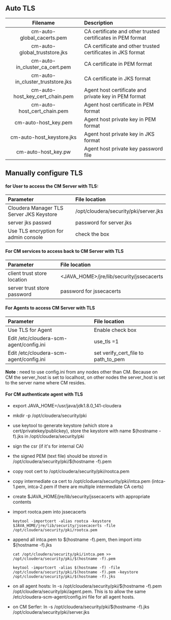 ## Auto TLS

|Filename|Description|
|:-------:|:---------|
|cm-auto-global_cacerts.pem|CA certificate and other trusted certificates in PEM format|
|cm-auto-global_truststore.jks|CA certificate and other trusted certificates in JKS format|
|cm-auto-in_cluster_ca_cert.pem|CA certificate in PEM format|
|cm-auto-in_cluster_truststore.jks|CA certificate in JKS format|
|cm-auto-host_key_cert_chain.pem|Agent host certificate and private key in PEM format|
|cm-auto-host_cert_chain.pem|Agent host certificate in PEM format|
|cm-auto-host_key.pem|Agent host private key in PEM format|
cm-auto-host_keystore.jks|Agent host private key in JKS format|
|cm-auto-host_key.pw|Agent host private key password file|


## Manually configure TLS

#### for User to access the CM Server with TLS:

|Parameter|File location|
|:----|:----|
| Cloudera Manager TLS Server JKS Keystore |  /opt/cloudera/security/pki/server.jks |
| server jks passwd |  password for server.jks |
| Use TLS encryption for admin console |  check the box |


#### For CM services to access back to CM Server with TLS

|Parameter|File location|
|:----|:----|
| client trust store location |  <JAVA_HOME>/jre/lib/security/jssecacerts |
| server trust store password |  password for jssecacerts |


#### For Agents to access CM Server with TLS

|Parameter|File location|
|:----|:----|
| Use TLS for Agent  |  Enable check box |
| Edit /etc/cloudera-scm-agent/config.ini  |  use_tls =1 |
| Edit /etc/cloudera-scm-agent/config.ini  |  set verify_cert_file to path_to_pem |

**Note** : need to use config.ini from any nodes other than CM. Because on CM the server_host  is set to localhost, on other nodes the server_host is set to the server name where CM resides. 


#### For CM authenticate agent with TLS


- export JAVA_HOME=/usr/java/jdk1.8.0_141-cloudera
- mkdir -p /opt/cloudera/security/pki
- use keytool to generate keystore (which store a cert/privatekey/publickey), store the keystore with name $(hostname -f).jks in /opt/cloudera/security/pki
- sign the csr (if it's for internal CA)
- the signed PEM (text file) should be stored in /opt/cloudera/security/pki/$(hostname -f).pem
- copy root cert to /opt/cloudera/security/pki/rootca.pem
- copy intermediate ca cert to /opt/cloduera/security/pki/intca.pem (intca-1.pem, intca-2.pem if there are multiple intermediate CA certs)
- create $JAVA_HOME/jre/lib/security/jssecacerts with appropriate contents
- import rootca.pem into jssecacerts
  ```
  keytool -importcert -alias rootca -keystore $JAVA_HOME/jre/lib/security/jssecacerts -file /opt/cloudera/security/pki/rootca.pem
  ```

- append all intca.pem to $(hostname -f).pem, then import into $(hostname -f).jks 
  ```
  cat /opt/cloudera/security/pki/intca.pem >> /opt/cloudera/security/pki/$(hostname -f).pem

  keytool -importcert -alias $(hostname -f) -file /opt/cloudera/security/pki/$(hostname -f).pem -keystore /opt/cloudera/security/pki/$(hostname -f).jks
  ```

- on all agent hosts: ln -s /opt/cloudera/security/pki/$(hostname -f).pem /opt/cloudera/security/pki/agent.pem. This is to allow the same /etc/cloudera-scm-agent/config.ini file for all agent hosts.
- on CM Serfer: ln -s /opt/cloudera/security/pki/$(hostname -f).jks /opt/cloudera/security/pki/server.jks
  

